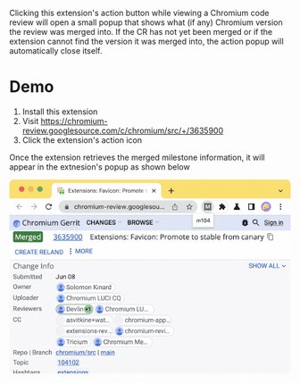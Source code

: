 Clicking this extension's action button while viewing a Chromium code review will open a small popup that shows what (if any) Chromium version the review was merged into. If the CR has not yet been merged or if the extension cannot find the version it was merged into, the action popup will automatically close itself.

# Demo

1. Install this extension
2. Visit https://chromium-review.googlesource.com/c/chromium/src/+/3635900
3. Click the extension's action icon

Once the extension retrieves the merged milestone information, it will appear in the extnesion's popup as shown below

![The extension's popup shows that this change request was merged in milestone 104](./screenshot.png)
